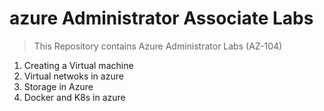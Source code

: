 # azure Administrator Associate Labs

> This Repository contains Azure Administrator Labs (AZ-104)

1. Creating a Virtual machine
2. Virtual netwoks in azure
3. Storage in Azure
4. Docker and K8s in azure

